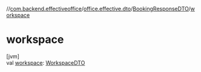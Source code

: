 //[com.backend.effectiveoffice](../../../index.md)/[office.effective.dto](../index.md)/[BookingResponseDTO](index.md)/[workspace](workspace.md)

# workspace

[jvm]\
val [workspace](workspace.md): [WorkspaceDTO](../-workspace-d-t-o/index.md)
